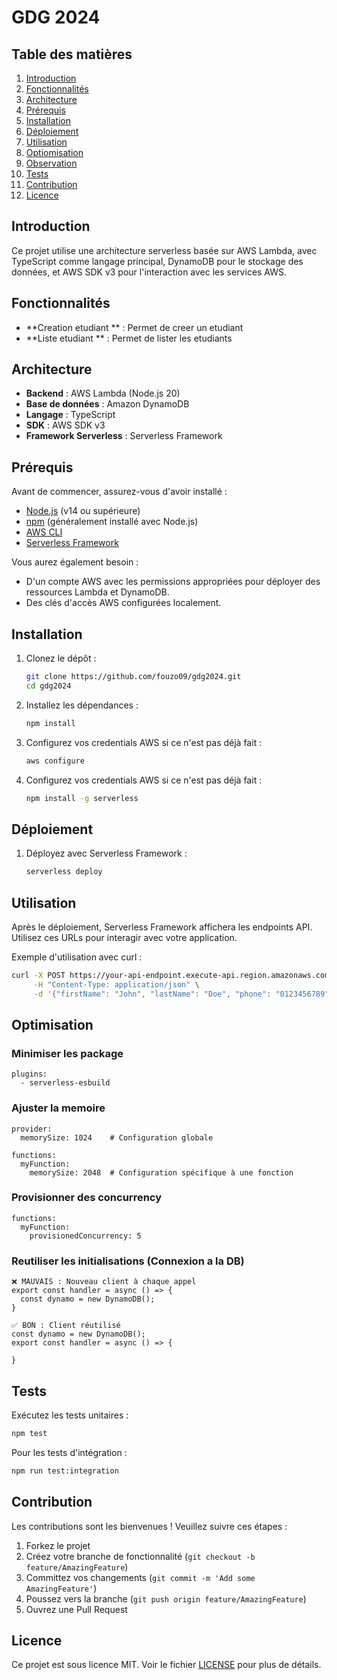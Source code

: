 # GDG 2024

## Table des matières

1. [Introduction](#introduction)
2. [Fonctionnalités](#fonctionnalités)
3. [Architecture](#architecture)
4. [Prérequis](#prérequis)
5. [Installation](#installation)
6. [Déploiement](#déploiement)
7. [Utilisation](#utilisation)
8. [Optiomisation](#optimisation)
9. [Observation](#observation)
10. [Tests](#tests)
11. [Contribution](#contribution)
12. [Licence](#licence)

## Introduction

Ce projet utilise une architecture serverless basée sur AWS Lambda, avec TypeScript comme langage principal, DynamoDB pour le stockage des données, et AWS SDK v3 pour l'interaction avec les services AWS.

## Fonctionnalités

- **Creation etudiant ** : Permet de creer un etudiant
- **Liste etudiant ** : Permet de lister les etudiants

## Architecture

- **Backend** : AWS Lambda (Node.js 20)
- **Base de données** : Amazon DynamoDB
- **Langage** : TypeScript
- **SDK** : AWS SDK v3
- **Framework Serverless** : Serverless Framework

## Prérequis

Avant de commencer, assurez-vous d'avoir installé :

- [Node.js](https://nodejs.org/) (v14 ou supérieure)
- [npm](https://www.npmjs.com/) (généralement installé avec Node.js)
- [AWS CLI](https://aws.amazon.com/cli/)
- [Serverless Framework](https://www.serverless.com/)

Vous aurez également besoin :

- D'un compte AWS avec les permissions appropriées pour déployer des ressources Lambda et DynamoDB.
- Des clés d'accès AWS configurées localement.

## Installation

1. Clonez le dépôt :

   ```bash
   git clone https://github.com/fouzo09/gdg2024.git
   cd gdg2024
   ```

2. Installez les dépendances :

   ```bash
   npm install
   ```

3. Configurez vos credentials AWS si ce n'est pas déjà fait :
   ```bash
   aws configure
   ```
4. Configurez vos credentials AWS si ce n'est pas déjà fait :
   ```bash
   npm install -g serverless
   ```

## Déploiement

1. Déployez avec Serverless Framework :
   ```bash
   serverless deploy
   ```

## Utilisation

Après le déploiement, Serverless Framework affichera les endpoints API. Utilisez ces URLs pour interagir avec votre application.

Exemple d'utilisation avec curl :

```bash
curl -X POST https://your-api-endpoint.execute-api.region.amazonaws.com/dev/offers \
     -H "Content-Type: application/json" \
     -d '{"firstName": "John", "lastName": "Doe", "phone": "0123456789"}'
```

## Optimisation

### Minimiser les package
```
plugins:
  - serverless-esbuild
```
### Ajuster la memoire
```
provider:
  memorySize: 1024    # Configuration globale

functions:
  myFunction:
    memorySize: 2048  # Configuration spécifique à une fonction
```
### Provisionner des concurrency
```
functions:
  myFunction:
    provisionedConcurrency: 5
```

### Reutiliser les initialisations (Connexion a la DB)
```
❌ MAUVAIS : Nouveau client à chaque appel
export const handler = async () => {
  const dynamo = new DynamoDB();
}

✅ BON : Client réutilisé
const dynamo = new DynamoDB();
export const handler = async () => {
  
}
```

## Tests

Exécutez les tests unitaires :

```bash
npm test
```

Pour les tests d'intégration :

```bash
npm run test:integration
```

## Contribution

Les contributions sont les bienvenues ! Veuillez suivre ces étapes :

1. Forkez le projet
2. Créez votre branche de fonctionnalité (`git checkout -b feature/AmazingFeature`)
3. Committez vos changements (`git commit -m 'Add some AmazingFeature'`)
4. Poussez vers la branche (`git push origin feature/AmazingFeature`)
5. Ouvrez une Pull Request

## Licence

Ce projet est sous licence MIT. Voir le fichier [LICENSE](LICENSE) pour plus de détails.
